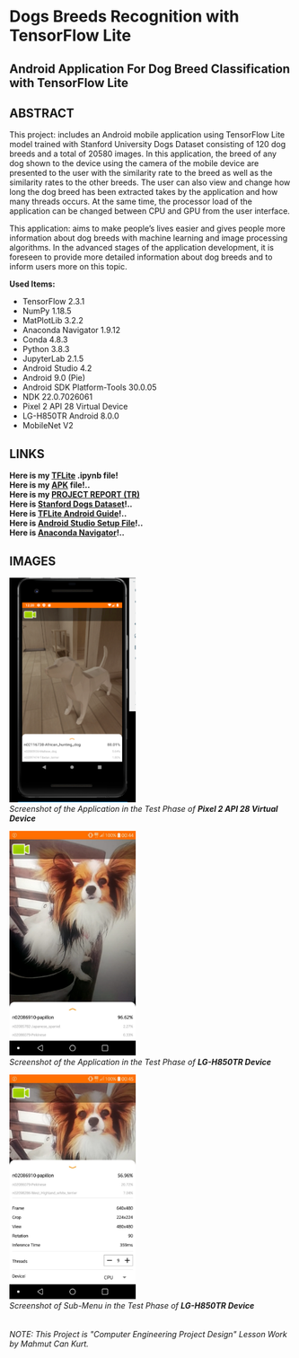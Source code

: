 # Dogs Breeds Recognition with TensorFlow Lite

## Android Application For Dog Breed Classification with TensorFlow Lite

## ABSTRACT

This project: includes an Android mobile application using TensorFlow Lite model trained with Stanford University Dogs Dataset consisting of 120 dog breeds and a total of 20580 images. In this application, the breed of any dog shown to the device using the camera of the mobile device are presented to the user with the similarity rate to the breed as well as the similarity rates to the other breeds. The user can also view and change how long the dog breed has been extracted takes by the application and how many threads occurs. At the same time, the processor load of the application can be changed between CPU and GPU from the user interface.

This application: aims to make people’s lives easier and gives people more information about dog breeds with machine learning and image processing algorithms. In the advanced stages of the application development, it is foreseen to provide more detailed information about dog breeds and to inform users more on this topic.

**Used Items:**

* TensorFlow 2.3.1
* NumPy 1.18.5
* MatPlotLib 3.2.2
* Anaconda Navigator 1.9.12
* Conda 4.8.3
* Python 3.8.3
* JupyterLab 2.1.5
* Android Studio 4.2
* Android 9.0 (Pie)
* Android SDK Platform-Tools 30.0.05
* NDK 22.0.7026061
* Pixel 2 API 28 Virtual Device
* LG-H850TR Android 8.0.0
* MobileNet V2

## LINKS
**Here is my [TFLite](https://github.com/mahmutcankurt/DogBreedRecognitionWithTensorflowLite/blob/master/dog_breed_tf_lite.ipynb) .ipynb file!**<br>
**Here is my [APK](https://github.com/mahmutcankurt/DogBreedRecognitionWithTensorflowLite/blob/master/TFLite-Dogs-Breeds-Recognition.apk) file!..**<br>
**Here is my [PROJECT REPORT (TR)](https://github.com/mahmutcankurt/DogsBreedsRecognitionWithTensorFlowLite/blob/master/DOGS%20BREEDS%20CLASSIFICATION.pdf)**<br>
**Here is [Stanford Dogs Dataset](http://vision.stanford.edu/aditya86/ImageNetDogs/)!..**<br>
**Here is [TFLite Android Guide](https://www.tensorflow.org/lite/guide/android)!..**<br>
**Here is [Android Studio Setup File](https://developer.android.com/studio)!..**<br>
**Here is [Anaconda Navigator](https://www.anaconda.com/)!..**<br>

## IMAGES
<img src="https://github.com/mahmutcankurt/DogBreedRecognitionWithTensorflowLite/blob/master/1.png" width="225" height="400" /><br>
_Screenshot of the Application in the Test Phase of **Pixel 2 API 28 Virtual Device**_<br>

<img src="https://github.com/mahmutcankurt/DogBreedRecognitionWithTensorflowLite/blob/master/2.png" width="225" height="400" /><br>
_Screenshot of the Application in the Test Phase of **LG-H850TR Device**_<br>

<img src="https://github.com/mahmutcankurt/DogBreedRecognitionWithTensorflowLite/blob/master/3.png" width="225" height="400" /><br>
_Screenshot of Sub-Menu in the Test Phase of **LG-H850TR Device**_<br>
<br><br>
_NOTE: This Project is "Computer Engineering Project Design" Lesson Work by Mahmut Can Kurt._
